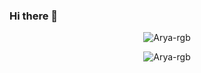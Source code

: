 ### Hi there 👋

<!--
**ibnurizqiaramadan/ibnurizqiaramadan** is a ✨ _special_ ✨ repository because its `README.md` (this file) appears on your GitHub profile.

Here are some ideas to get you started:

- 🔭 I’m currently working on ...
- 🌱 I’m currently learning ...
- 👯 I’m looking to collaborate on ...
- 🤔 I’m looking for help with ...
- 💬 Ask me about ...
- 📫 How to reach me: ...
- 😄 Pronouns: ...
- ⚡ Fun fact: ...
-->

<p img align="center"> <img src="https://github-readme-stats.vercel.app/api?username=ibnurizqiaramadan&show_icons=true&theme=gotham" alt="Arya-rgb" />
<p img align="center"> <img src="https://github-readme-stats.vercel.app/api/top-langs/?username=ibnurizqiaramadan&layout=compact&theme=gotham" alt="Arya-rgb" /> 
